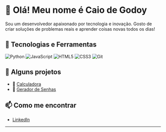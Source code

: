 # 👋 Olá! Meu nome é Caio de Godoy

Sou um desenvolvedor apaixonado por tecnologia e inovação. Gosto de criar soluções de problemas reais e aprender coisas novas todos os dias!

## 🚀 Tecnologias e Ferramentas
![Python](https://img.shields.io/badge/-Python-black?style=flat-square&logo=python)
![JavaScript](https://img.shields.io/badge/-JavaScript-black?style=flat-square&logo=javascript)
![HTML5](https://img.shields.io/badge/-HTML5-black?style=flat-square&logo=html5&logoColor=E34F26)
![CSS3](https://img.shields.io/badge/-CSS3-black?style=flat-square&logo=css3&logoColor=1572B6)
![Git](https://img.shields.io/badge/-Git-black?style=flat-square&logo=git)

## 💼 Alguns projetos

- 🔧 [Calculadora](https://github.com/1caiogodoy/calculadora)
- 🧠 [Gerador de Senhas](https://github.com/1caiogodoy/gerador_de_senhas1)

## 📫 Como me encontrar

- [LinkedIn](https://linkedin.com/in/1caiogodoy)

---




<!--
**1caiogodoy/1caiogodoy** is a ✨ _special_ ✨ repository because its `README.md` (this file) appears on your GitHub profile.

Here are some ideas to get you started:

- 🔭 I’m currently working on ...
- 🌱 I’m currently learning ...
- 👯 I’m looking to collaborate on ...
- 🤔 I’m looking for help with ...
- 💬 Ask me about ...
- 📫 How to reach me: ...
- 😄 Pronouns: ...
- ⚡ Fun fact: ...
-->
